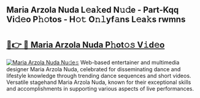 ## Maria Arzola Nuda L𝚎a𝚔ed N𝚞𝚍e - Part-Kqq Vi𝚍𝚎o P𝚑𝚘tos - H𝚘𝚝 O𝚗𝚕yf𝚊ns L𝚎a𝚔s rwmns

# <h2><a href="http://kf6gfb.oniu.top/?m=Maria+Arzola+Nuda">🔗👉 🔴 Maria Arzola Nuda P𝚑ot𝚘𝚜 V𝚒d𝚎o</a></h2>

[![Maria Arzola Nuda Nu𝚍e𝚜](https://i.imgur.com/0qMVB7G.gif)](http://kf6gfb.oniu.top/?m=Maria+Arzola+Nuda)
Web-based entertainer and multimedia designer Maria Arzola Nuda, celebrated for disseminating dance and lifestyle knowledge through trending dance sequences and short videos. Versatile stagehand Maria Arzola Nuda, known for their exceptional skills and accomplishments in supporting various aspects of live performances.  
